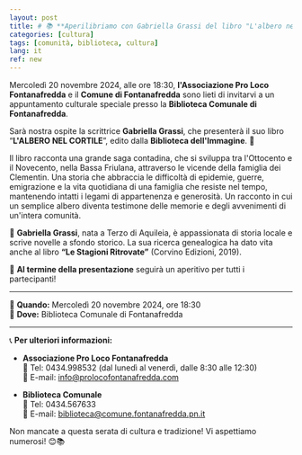 ```yaml
---
layout: post
title: # 📚 **Aperilibriamo con Gabriella Grassi del libro "L'albero nel cortile" di Gabriella Grassi** 🌳
categories: [cultura]
tags: [comunità, biblioteca, cultura]
lang: it
ref: new
---
```



Mercoledì 20 novembre 2024, alle ore 18:30, **l'Associazione Pro Loco Fontanafredda** e il **Comune di Fontanafredda** sono lieti di invitarvi a un appuntamento culturale speciale presso la **Biblioteca Comunale di Fontanafredda**.

Sarà nostra ospite la scrittrice **Gabriella Grassi**, che presenterà il suo libro “**L'ALBERO NEL CORTILE**”, edito dalla **Biblioteca dell'Immagine**. 🌿

Il libro racconta una grande saga contadina, che si sviluppa tra l'Ottocento e il Novecento, nella Bassa Friulana, attraverso le vicende della famiglia dei Clementin. Una storia che abbraccia le difficoltà di epidemie, guerre, emigrazione e la vita quotidiana di una famiglia che resiste nel tempo, mantenendo intatti i legami di appartenenza e generosità. Un racconto in cui un semplice albero diventa testimone delle memorie e degli avvenimenti di un'intera comunità.

📖 **Gabriella Grassi**, nata a Terzo di Aquileia, è appassionata di storia locale e scrive novelle a sfondo storico. La sua ricerca genealogica ha dato vita anche al libro **“Le Stagioni Ritrovate”** (Corvino Edizioni, 2019).

🍹 **Al termine della presentazione** seguirà un aperitivo per tutti i partecipanti!

---

📅 **Quando:** Mercoledì 20 novembre 2024, ore 18:30  
📍 **Dove:** Biblioteca Comunale di Fontanafredda

---

📞 **Per ulteriori informazioni:**

- **Associazione Pro Loco Fontanafredda**  
  📱 Tel: 0434.998532 (dal lunedì al venerdì, dalle 8:30 alle 12:30)  
  📧 E-mail: info@prolocofontanafredda.com

- **Biblioteca Comunale**  
  📱 Tel: 0434.567633  
  📧 E-mail: biblioteca@comune.fontanafredda.pn.it

Non mancate a questa serata di cultura e tradizione! Vi aspettiamo numerosi! 😊📚
